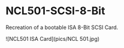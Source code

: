 # NCL501-SCSI-8-Bit
Recreation of a bootable ISA 8-Bit SCSI Card.

![NCL501 ISA Card](pics/NCL 501.jpg)
